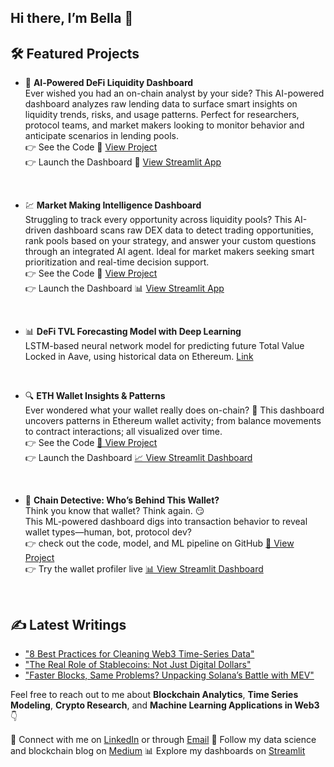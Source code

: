 ## Hi there,  I’m Bella 👋


## 🛠 Featured Projects

- 🚀 **AI‑Powered DeFi Liquidity Dashboard**
  <br>  Ever wished you had an on-chain analyst by your side? This AI-powered dashboard analyzes raw lending data to surface smart insights on liquidity trends, risks, and usage patterns. Perfect for researchers, protocol teams, and market makers looking to monitor behavior and anticipate scenarios in lending pools.
  <br>  👉 See the Code 🧩 [View Project](https://github.com/bellatrix-ds/onchain-analytics/tree/main/03_DeFi_Liquidit_Intelligence)
  <br>  👉 Launch the Dashboard 🤖 [View Streamlit App](https://defi-liquidity-intelligence.streamlit.app/)

<br>

- 💹 **Market Making Intelligence Dashboard**
  <br>  Struggling to track every opportunity across liquidity pools? This AI-driven dashboard scans raw DEX data to detect trading opportunities, rank pools based on your strategy, and answer your custom questions through an integrated AI agent. Ideal for market makers seeking smart prioritization and real-time decision support.
  <br>  👉 See the Code 🧠 [View Project](https://github.com/bellatrix-ds/onchain-analytics/tree/main/01_Market_Making)
  <br>  👉 Launch the Dashboard 📊 [View Streamlit App](https://marketmakingboard.streamlit.app/)

<br>

- 📊 **DeFi TVL Forecasting Model with Deep Learning**
  <br>  LSTM-based neural network model for predicting future Total Value Locked in Aave, using historical data on Ethereum. [Link](https://github.com/bellatrix-ds/ml-in-crypto/tree/main/02_DeFi_TVL_Forecaster_Aave_Ethereum)

<br>

- 🔍 **ETH Wallet Insights & Patterns**
<br> Ever wondered what your wallet really does on-chain? 👀 This dashboard uncovers patterns in Ethereum wallet activity; from balance movements to contract interactions; all visualized over time. <br> 👉 See the Code [🔗 View Project](https://github.com/bellatrix-ds/blockchain-dashboards-and-visualizations/tree/main/03_Wallet_Canvas)
 <br> 👉 Launch the Dashboard [📈 View Streamlit Dashboard](https://walletcanvasdashboard.streamlit.app/)

<br>

- 🧠 **Chain Detective: Who’s Behind This Wallet?**  
   Think you know that wallet? Think again. 😏
<br> This ML-powered dashboard digs into transaction behavior to reveal wallet types—human, bot, protocol dev?
  <br> 👉 check out the code, model, and ML pipeline on GitHub [🔗 View Project](https://github.com/bellatrix-ds/ml-in-crypto/tree/main/03_Wallet_Identity_Classifier) <br> 👉 Try the wallet profiler live [📊 View Streamlit Dashboard](https://onchainwalletprofiler.streamlit.app/)

<br>


  ## ✍️ Latest Writings


- ["8 Best Practices for Cleaning Web3 Time-Series Data"](https://medium.com/@bellabahramii/8-best-practices-for-cleaning-web3-time-series-data-2f51f901d428)
- ["The Real Role of Stablecoins: Not Just Digital Dollars"](https://medium.com/@bellabahramii/the-real-role-of-stablecoins-not-just-digital-dollars-94fd5aaa5cf6)
- ["Faster Blocks, Same Problems? Unpacking Solana’s Battle with MEV"](https://medium.com/@bellabahramii/faster-blocks-same-problems-unpacking-solanas-battle-with-mev-21b95039246f)



Feel free to reach out to me about **Blockchain Analytics**, **Time Series Modeling**, **Crypto Research**, and **Machine Learning Applications in Web3** 👇

💬 Connect with me on [LinkedIn](www.linkedin.com/in/bellabahrami) or through [Email](https://mail.google.com/bellabahramii@gmail.com) 
📝 Follow my data science and blockchain blog on [Medium](https://medium.com/@bellabahramii)
📊 Explore my dashboards on [Streamlit](https://share.streamlit.io/user/bellatrix-ds)  


